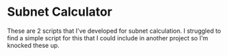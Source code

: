 
# Subnet Calculator


These are 2 scripts that I've developed for subnet calculation. I struggled to find a simple script for this that I could include in another project so I'm knocked these up.
